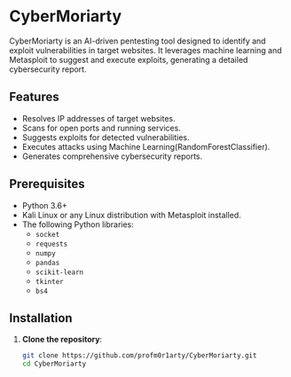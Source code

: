 # CyberMoriarty

CyberMoriarty is an AI-driven pentesting tool designed to identify and exploit vulnerabilities in target websites. It leverages machine learning and Metasploit to suggest and execute exploits, generating a detailed cybersecurity report.

## Features

- Resolves IP addresses of target websites.
- Scans for open ports and running services.
- Suggests exploits for detected vulnerabilities.
- Executes attacks using Machine Learning(RandomForestClassifier).
- Generates comprehensive cybersecurity reports.

## Prerequisites

- Python 3.6+
- Kali Linux or any Linux distribution with Metasploit installed.
- The following Python libraries:
  - `socket`
  - `requests`
  - `numpy`
  - `pandas`
  - `scikit-learn`
  - `tkinter`
  - `bs4`

## Installation

1. **Clone the repository**:
   ```bash
   git clone https://github.com/profm0r1arty/CyberMoriarty.git
   cd CyberMoriarty
